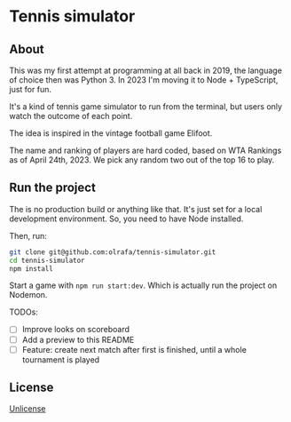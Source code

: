 # Tennis simulator

## About

This was my first attempt at programming at all back in 2019, the language of choice then was Python 3. In 2023 I'm moving it to Node + TypeScript, just for fun.

It's a kind of tennis game simulator to run from the terminal, but users only watch the outcome of each point.

The idea is inspired in the vintage football game Elifoot.

The name and ranking of players are hard coded, based on WTA Rankings as of April 24th, 2023. We pick any random two out of the top 16 to play.

## Run the project

The is no production build or anything like that. It's just set for a local development environment. So, you need to have Node installed.

Then, run:

``` bash
git clone git@github.com:olrafa/tennis-simulator.git
cd tennis-simulator
npm install
```

Start a game with `npm run start:dev`. Which is actually run the project on Nodemon.

TODOs:
- [ ] Improve looks on scoreboard
- [ ] Add a preview to this README
- [ ] Feature: create next match after first is finished, until a whole tournament is played

## License

[Unlicense](https://unlicense.org)